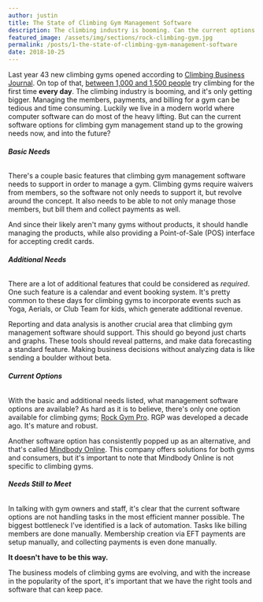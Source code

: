 ```yaml
---
author: justin
title: The State of Climbing Gym Management Software
description: The climbing industry is booming. Can the current options for gym management software keep pace?
featured_image: /assets/img/sections/rock-climbing-gym.jpg
permalink: /posts/1-the-state-of-climbing-gym-management-software
date: 2018-10-25 
---
```


Last year 43 new climbing gyms opened according to [Climbing Business Journal](http://www.climbingbusinessjournal.com/gyms-and-trends-of-2017/). On top of that, [between 1,000 and 1,500 people](https://www.climbing.com/people/the-mentorship-gap-what-climbing-gyms-cant-teach-you/) try climbing for the first time **every day**. The climbing industry is booming, and it's only getting bigger. Managing the members, payments, and billing for a gym can be tedious and time consuming. Luckily we live in a modern world where computer software can do most of the heavy lifting. But can the current software options for climbing gym management stand up to the growing needs now, and into the future?

###### **Basic Needs**
There's a couple basic features that climbing gym management software needs to support in order to manage a gym. Climbing gyms require waivers from members, so the software not only needs to support it, but revolve around the concept. It also needs to be able to not only manage those members, but bill them and collect payments as well.

And since their likely aren't many gyms without products, it should handle managing the products, while also providing a Point-of-Sale (POS) interface for accepting credit cards.

###### **Additional Needs**
There are a lot of additional features that could be considered as *required*. One such feature is a calendar and event booking system. It's pretty common to these days for climbing gyms to incorporate events such as Yoga, Aerials, or Club Team for kids, which generate additional revenue.

Reporting and data analysis is another crucial area that climbing gym management software should support. This should go beyond just charts and graphs. These tools should reveal patterns, and make data forecasting a standard feature. Making business decisions without analyzing data is like sending a boulder without beta.

###### **Current Options**
With the basic and additional needs listed, what management software options are available? As hard as it is to believe, there's only one option available for climbing gyms; [Rock Gym Pro](https://www.rockgympro.com/). RGP was developed a decade ago. It's mature and robust.

Another software option has consistently popped up as an alternative, and that's called [Mindbody Online](https://mindbodyonline.com). This company offers solutions for both gyms and consumers, but it's important to note that Mindbody Online is not specific to climbing gyms.

###### **Needs Still to Meet**
In talking with gym owners and staff, it's clear that the current software options are not handling tasks in the most efficient manner possible. The biggest bottleneck I've identified is a lack of automation. Tasks like billing members are done manually. Membership creation via EFT payments are setup manually, and collecting payments is even done manually.

**It doesn't have to be this way.**

The business models of climbing gyms are evolving, and with the increase in the popularity of the sport, it's important that we have the right tools and software that can keep pace.